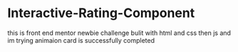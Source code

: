 # Interactive-Rating-Component
this is front end mentor newbie challenge bulit with html and css then js and im trying animaion card is successfully completed 
